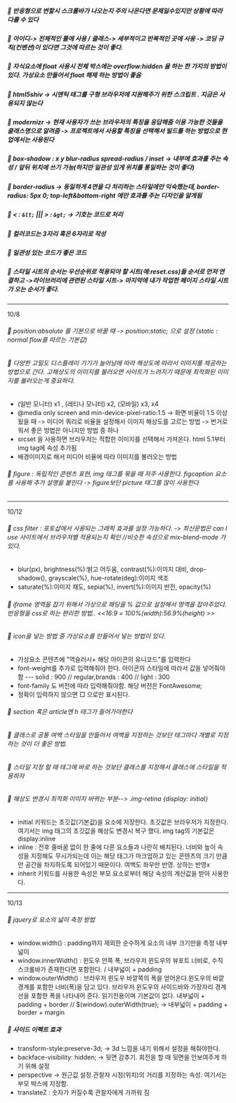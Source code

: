 ##### 📌 반응형으로 변할시 스크롤바가 나오는지 주의 나온다면 문제일수있지만 상황에 따라 다를 수 있다

##### 📌 아이디-> 전체적인 틀에 사용 / 클래스-> 세부적이고 반복적인 곳에 사용 -> 코딩 규칙(컨벤션)이 있다면 그것에 따르는 것이 좋다.

##### 📌 자식요소에 float 사용시 전체 박스에는 overflow:hidden 을 하는 한 가지의 방법이 있다. 가상요소 만들어서 float 해제 하는 방법이 좋음

##### 📌 html5shiv -> 시멘틱 태그를 구형 브라우저에 지원해주기 위한 스크립트 . 지금은 사용되지 않는다

##### 📌 modernizr -> 현재 사용자가 쓰는 브라우저의 특징을 응답해줌 이용 가능한 것들을 클래스명으로 알려줌 -> 프로젝트에서 사용할 특징을 선택해서 빌드를 하는 방법으로 현업에서는 사용된다

##### 📌 box-shadow : x y blur-radius spread-radius / inset -> 내부에 효과를 주는 속성 / 앞뒤 위치에 쓰기 가능(하지만 일관성 있게 위치를 통일하는 것이 좋다)

##### 📌 border-radius -> 동일하게 4면을 다 처리하는 스타일에만 익숙했는데, border-radius: 5px 0; top-left&bottom-right 에만 효과를 주는 디자인을 알게됨

##### 📌 < : `&lt;` ||| > : `&gt;` -> 기호는 코드로 처리

##### 📌 컬러코드는 3자리 혹은 6자리로 작성

##### 📌 일관성 있는 코드가 좋은 코드

##### 📌 스타일 시트의 순서는 우선순위로 적용되야 할 시트(예:reset.css)들 순서로 먼저 연결하고 ->라이브러리에 관련된 스타일 시트-> 마지막에 내가 작업한 페이지 스타일 시트가 오는 순서가 좋다.

---

10/8

###### 📌 position:absolute 를 기본으로 바꿀 때 -> position:static; 으로 설정 (static : normal flow를 따르는 기본값)

###### 📌 다양한 고밀도 디스플레이 기기가 늘어남에 따라 해상도에 따라서 이미지를 제공하는 방법으로 간다. 고해상도의 이미지를 불러오면 사이트가 느려지기 때문에 최적화된 이미지를 불러오는게 중요하다.

-   (일반 모니터) x1 , (레티나 모니터) x2, (모바일) x3, x4
-   @media only screen and min-device-pixel-ratio:1.5 -> 화면 비율이 1.5 이상 됬을 때 -> 미디어 쿼리로 비율을 설정해서 이미지 해상도를 고르는 방법 -> 번거로워서 좋은 방법은 아니지만 방법 중 하나
-   srcset 을 사용하면 브라우저는 적합한 이미지를 선택해서 가져온다. html 5.1부터 img tag에 속성 추가됨
-   배경이미지로 해서 미디어 비율에 따라 이미지를 불러오는 방법

###### 📌 figure : 독립적인 콘텐츠 표현, img 태그를 묶을 때 자주 사용한다. figcaption 요소를 사용해 추가 설명을 붙인다 -> figure보단 picture 태그를 많이 사용한다

---

10/12

###### 📌 css filter : 포토샵에서 사용되는 그래픽 효과를 설정 가능하다. -> 최신문법은 can I use 사이트에서 브라우져별 적용되는지 확인 //비슷한 속성으로 mix-blend-mode 가 있다.

-   blur(px), brightness(%):밝고 어두움, contrast(%):이미지 대비, drop-shadow(), grayscale(%), hue-rotate(deg):이미지 색조
-   saturate(%):이미지 채도, sepia(%), invert(%):이미지 반전, opacity(%)

###### 📌 iframe 영역을 잡기 위해서 가상으로 패딩을 % 값으로 설정해서 영역을 잡아주었다. 반응형을 css로 하는 편리한 방법.. <<16:9 = 100%(width):56.9%(height) >>

###### 📌 icon을 넣는 방법 중 가상요소를 만들어서 넣는 방법이 있다.

-   가상요소 콘텐츠에 "역슬러시+ 해당 아이콘의 유니코드"를 입력한다
-   font-weight를 추가로 입력해줘야 한다. 아이콘의 스타일에 따라서 값을 넣어줘야함
    --- solid : 900 // regular,brands : 400 // light : 300
-   font-family 도 버전에 따라 입력해줘야함. 해당 버전은 FontAwesome;
-   정확이 입력하지 않으면 □ 으로만 표시된다.

###### 📌 section 혹은 article엔 h 태그가 들어가야한다

###### 📌 클래스로 공통 여백 스타일을 만들어서 여백을 지정하는 것보단 태그마다 개별로 지정하는 것이 더 좋은 방법.

###### 📌 스타일 지정 할 때 태그에 바로 하는 것보단 클래스를 지정해서 클래스에 스타일을 적용하자

###### 📌 해상도 변경시 최적화 이미지 바뀌는 부분--> .img-retina {display: initial`}`

-   initial 키워드는 초깃값(기본값)을 요소에 저장한다. 초깃값은 브라우저가 지정한다. 여기서는 img 태그의 초깃값을 해상도 변경시 복구 했다. img tag의 기본값은 display:inline
-   inline : 전후 줄바꿈 없이 한 줄에 다른 요소들과 나란히 배치된다. 너비와 높이 속성을 지정해도 무시가되는데 이는 해당 태그가 마크업하고 있는 콘텐츠의 크기 만큼만 공간을 차지하도록 되어있기 때문이다. 여백도 좌우만 반영. 상하는 반영x
-   inherit 키워드를 사용한 속성은 부모 요소로부터 해당 속성의 계산값을 받아 사용한다.

---

10/13

###### 📌 jquery로 요소의 넓이 측정 방법

-   window.width() : padding까지 제외한 순수하게 요소의 내부 크기만을 측정 내부 넓이
-   window.innerWidth() : 윈도우 안쪽 폭, 브라우저 윈도우의 뷰포트 너비로, 수직 스크롤바가 존재한다면 포함한다. / 내부넓이 + padding
-   window.outerWidth() : 브라우저 윈도우 바깥쪽의 폭을 얻어온다.윈도우의 바깥경계를 포함한 너비(폭)을 담고 있다. 브라우저 윈도우의 사이드바와 가장자리 경계선을 포함한 폭을 나타내어 준다. 읽기전용이며 기본값이 없다.
    내부넓이 + padding + border // $(window).outerWidth(true); -> 내부넓이 + padding + border + margin

##### 📌 사이드 이펙트 효과

-   transform-style:preserve-3d; -> 3d 느낌을 내기 위해서 설정을 해줘야한다.
-   backface-visibility: hidden; -> 뒷면 감추기. 회전을 할 때 뒷면을 안보여주게 하기 위해 설정
-   perspective -> 원근값 설정.관찰자 시점(위치)의 거리를 지정하는 속성. 여기서는 부모 박스에 지정함.
-   translateZ : 숫자가 커질수록 관찰자에게 가까워 짐
